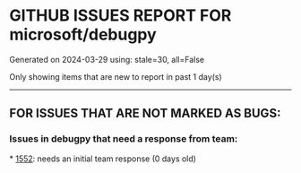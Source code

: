 
# GITHUB ISSUES REPORT FOR microsoft/debugpy


Generated on 2024-03-29 using: stale=30, all=False


Only showing items that are new to report in past 1 day(s)


---

## FOR ISSUES THAT ARE NOT MARKED AS BUGS:


### Issues in debugpy that need a response from team:


\* [1552](https://github.com/microsoft/debugpy/issues/1552 "Unable to find thread to evaluate variable reference."): needs an initial team response (0 days old)
